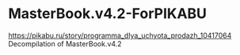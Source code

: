# MasterBook.v4.2-ForPIKABU
https://pikabu.ru/story/programma_dlya_uchyota_prodazh_10417064
Decompilation of MasterBook.v4.2
